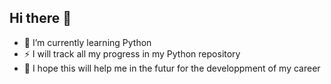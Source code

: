 ## Hi there 👋

- 🌱 I’m currently learning Python
- ⚡ I will track all my progress in my Python repository
- 👯 I hope this will help me in the futur for the developpment of my career

<!--
**Ghislainns/Ghislainns** is a ✨ _special_ ✨ repository because its `README.md` (this file) appears on your GitHub profile.

Here are some ideas to get you started:

- 🔭 I’m currently working on ...
- 🌱 I’m currently learning ...
- 👯 I’m looking to collaborate on ...
- 🤔 I’m looking for help with ...
- 💬 Ask me about ...
- 📫 How to reach me: ...
- 😄 Pronouns: ...
- ⚡ Fun fact: ...
-->
